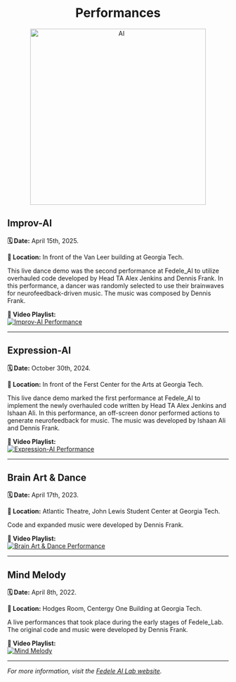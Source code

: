 <div align="center">
  
# Performances

<img src="./Figures/AI_Fedele.png" alt="AI" width="400" height="400">

</div>

## Improv-AI

**🗓️ Date:** April 15th, 2025.

**📍 Location:** In front of the Van Leer building at Georgia Tech.

This live dance demo was the second performance at Fedele_AI to utilize overhauled code developed by Head TA Alex Jenkins and Dennis Frank. In this performance, a dancer was randomly selected to use their brainwaves for neurofeedback-driven music. The music was composed by Dennis Frank.

**🎥 Video Playlist:**  
[![Improv-AI Performance](https://img.youtube.com/vi/BwBCA7UFbrM/0.jpg)](https://www.youtube.com/watch?v=BwBCA7UFbrM&list=PLNIeiKhj4_QSzZ5uFwLgEfAH1NiTtadiH)

---

## Expression-AI

**🗓️ Date:** October 30th, 2024.

**📍 Location:** In front of the Ferst Center for the Arts at Georgia Tech.

This live dance demo marked the first performance at Fedele_AI to implement the newly overhauled code written by Head TA Alex Jenkins and Ishaan Ali. In this performance, an off-screen donor performed actions to generate neurofeedback for music. The music was developed by Ishaan Ali and Dennis Frank.

**🎥 Video Playlist:**  
[![Expression-AI Performance](https://img.youtube.com/vi/ZKQjU_rlLKE/0.jpg)](https://www.youtube.com/watch?v=ZKQjU_rlLKE&list=PLNIeiKhj4_QRKH-fXi5uLzfnXnkHhH3j4)

---

## Brain Art & Dance

**🗓️ Date:** April 17th, 2023.

**📍 Location:** Atlantic Theatre, John Lewis Student Center at Georgia Tech.

Code and expanded music were developed by Dennis Frank.

**🎥 Video Playlist:**  
[![Brain Art & Dance Performance](https://img.youtube.com/vi/r8uh-JLxU4U/0.jpg)](https://www.youtube.com/watch?v=r8uh-JLxU4U&list=PLNIeiKhj4_QQRC2V8liyhhaSpvLVnZEEJ)

---

## Mind Melody

**🗓️ Date:** April 8th, 2022.

**📍 Location:** Hodges Room, Centergy One Building at Georgia Tech.

A live performances that took place during the early stages of Fedele_Lab. The original code and music were developed by Dennis Frank.

**🎥 Video Playlist:**  
[![Mind Melody](https://img.youtube.com/vi/ZB7Gk1lVZFM/0.jpg)](https://www.youtube.com/watch?v=ZB7Gk1lVZFM)

---

*For more information, visit the [Fedele AI Lab website](https://sites.gatech.edu/fedelelab/our-performances/).*
